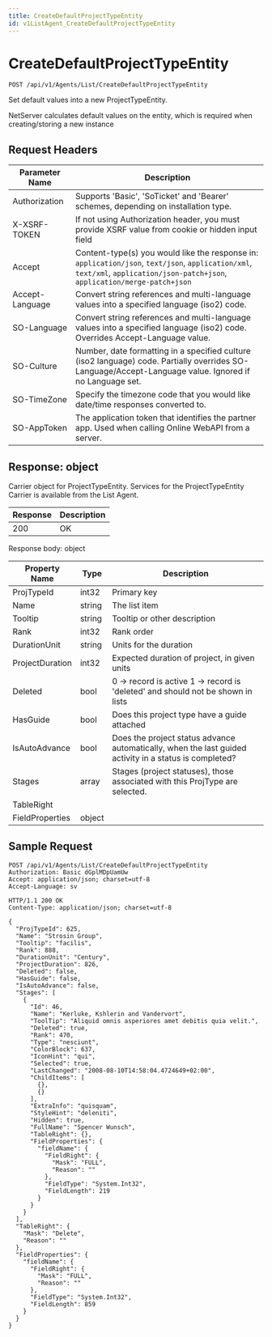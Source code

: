 ```yaml
---
title: CreateDefaultProjectTypeEntity
id: v1ListAgent_CreateDefaultProjectTypeEntity
---
```


# CreateDefaultProjectTypeEntity

```http
POST /api/v1/Agents/List/CreateDefaultProjectTypeEntity
```

Set default values into a new ProjectTypeEntity.

NetServer calculates default values on the entity, which is required when creating/storing a new instance






## Request Headers

| Parameter Name | Description |
|----------------|-------------|
| Authorization  | Supports 'Basic', 'SoTicket' and 'Bearer' schemes, depending on installation type. |
| X-XSRF-TOKEN   | If not using Authorization header, you must provide XSRF value from cookie or hidden input field |
| Accept         | Content-type(s) you would like the response in: `application/json`, `text/json`, `application/xml`, `text/xml`, `application/json-patch+json`, `application/merge-patch+json` |
| Accept-Language | Convert string references and multi-language values into a specified language (iso2) code. |
| SO-Language | Convert string references and multi-language values into a specified language (iso2) code. Overrides Accept-Language value. |
| SO-Culture | Number, date formatting in a specified culture (iso2 language) code. Partially overrides SO-Language/Accept-Language value. Ignored if no Language set. |
| SO-TimeZone | Specify the timezone code that you would like date/time responses converted to. |
| SO-AppToken | The application token that identifies the partner app. Used when calling Online WebAPI from a server. |


## Response: object

Carrier object for ProjectTypeEntity.
Services for the ProjectTypeEntity Carrier is available from the <see cref="T:SuperOffice.CRM.Services.IListAgent">List Agent</see>.

| Response | Description |
|----------------|-------------|
| 200 | OK |

Response body: object

| Property Name | Type |  Description |
|----------------|------|--------------|
| ProjTypeId | int32 | Primary key |
| Name | string | The list item |
| Tooltip | string | Tooltip or other description |
| Rank | int32 | Rank order |
| DurationUnit | string | Units for the duration |
| ProjectDuration | int32 | Expected duration of project, in given units |
| Deleted | bool | 0 -&gt; record is active 1 -&gt; record is 'deleted' and should not be shown in lists |
| HasGuide | bool | Does this project type have a guide attached |
| IsAutoAdvance | bool | Does the project status advance automatically, when the last guided activity in a status is completed? |
| Stages | array | Stages (project statuses), those associated with this ProjType are selected. |
| TableRight |  |  |
| FieldProperties | object |  |

## Sample Request

```http!
POST /api/v1/Agents/List/CreateDefaultProjectTypeEntity
Authorization: Basic dGplMDpUamUw
Accept: application/json; charset=utf-8
Accept-Language: sv
```

```http_
HTTP/1.1 200 OK
Content-Type: application/json; charset=utf-8

{
  "ProjTypeId": 625,
  "Name": "Strosin Group",
  "Tooltip": "facilis",
  "Rank": 888,
  "DurationUnit": "Century",
  "ProjectDuration": 826,
  "Deleted": false,
  "HasGuide": false,
  "IsAutoAdvance": false,
  "Stages": [
    {
      "Id": 46,
      "Name": "Kerluke, Kshlerin and Vandervort",
      "ToolTip": "Aliquid omnis asperiores amet debitis quia velit.",
      "Deleted": true,
      "Rank": 470,
      "Type": "nesciunt",
      "ColorBlock": 637,
      "IconHint": "qui",
      "Selected": true,
      "LastChanged": "2008-08-10T14:58:04.4724649+02:00",
      "ChildItems": [
        {},
        {}
      ],
      "ExtraInfo": "quisquam",
      "StyleHint": "deleniti",
      "Hidden": true,
      "FullName": "Spencer Wunsch",
      "TableRight": {},
      "FieldProperties": {
        "fieldName": {
          "FieldRight": {
            "Mask": "FULL",
            "Reason": ""
          },
          "FieldType": "System.Int32",
          "FieldLength": 219
        }
      }
    }
  ],
  "TableRight": {
    "Mask": "Delete",
    "Reason": ""
  },
  "FieldProperties": {
    "fieldName": {
      "FieldRight": {
        "Mask": "FULL",
        "Reason": ""
      },
      "FieldType": "System.Int32",
      "FieldLength": 859
    }
  }
}
```